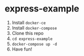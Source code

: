 # express-example

1. Install `docker-ce`
2. Install `docker-compose`
3. Clone this repo
4. `cd express-example`
5. `docker-compose up -d`
6. Have fun!
